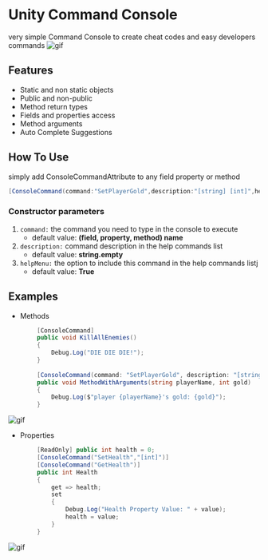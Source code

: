 # Unity Command Console
very simple Command Console to create cheat codes and easy developers commands
![gif](https://i.imgur.com/KRsCrnx.gif)
## Features
- Static and non static objects
- Public and non-public
- Method return types
- Fields and properties access
- Method arguments
- Auto Complete Suggestions

## How To Use

simply add ConsoleCommandAttribute to any field property or method
```c#
[ConsoleCommand(command:"SetPlayerGold",description:"[string] [int]",helpMenu:true)]
```
### Constructor parameters
1. `command:` the command you need to type in the console to execute
    - default value: **(field, property, method) name**
2. `description:` command description in the help commands list
    - default value: **string.empty**
3. `helpMenu:` the option to include this command in the help commands listj
    - default value: **True**

## Examples
- Methods
```c#
        [ConsoleCommand]
        public void KillAllEnemies()
        {
            Debug.Log("DIE DIE DIE!");
        }
        
        [ConsoleCommand(command: "SetPlayerGold", description: "[string] [int]", helpMenu: true)]
        public void MethodWithArguments(string playerName, int gold)
        {
            Debug.Log($"player {playerName}'s gold: {gold}");
        }
```
![gif](https://i.imgur.com/T07V2Dx.gif)
- Properties
```c#
        [ReadOnly] public int health = 0;
        [ConsoleCommand("SetHealth","[int]")]
        [ConsoleCommand("GetHealth")]
        public int Health
        {
            get => health;
            set
            {
                Debug.Log("Health Property Value: " + value);
                health = value;
            }
        }
```
![gif](https://i.imgur.com/TDVH345.gif)
